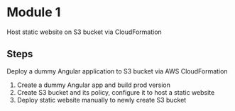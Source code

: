 # Module 1

Host static website on S3 bucket via CloudFormation

## Steps

Deploy a dummy Angular application to S3 bucket via AWS CloudFormation
1. Create a dummy Angular app and build prod version
2. Create S3 bucket and its policy, configure it to host a static website 
3. Deploy static website manually to newly create S3 bucket
